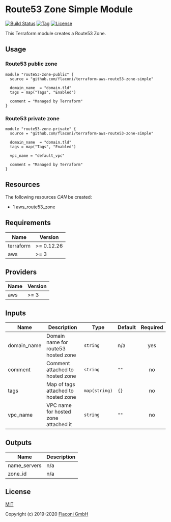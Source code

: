 # Route53 Zone Simple Module

[![Build Status](https://travis-ci.com/Flaconi/terraform-aws-route53-zone-simple.svg?branch=master)](https://travis-ci.com/Flaconi/terraform-aws-route53-zone-simple)
[![Tag](https://img.shields.io/github/tag/Flaconi/terraform-aws-route53-zone-simple.svg)](https://github.com/Flaconi/terraform-aws-route53-zone-simple/releases)
[![License](https://img.shields.io/badge/license-MIT-blue.svg)](https://opensource.org/licenses/MIT)

This Terraform module creates a Route53 Zone.

## Usage

### Route53 public zone

```hcl
module "route53-zone-public" {
  source = "github.com/flaconi/terraform-aws-route53-zone-simple"

  domain_name  = "domain.tld"
  tags = map("Tags", "Enabled")

  comment = "Managed by Terraform"
}
```

### Route53 private zone

```hcl
module "route53-zone-private" {
  source = "github.com/flaconi/terraform-aws-route53-zone-simple"

  domain_name  = "domain.tld"
  tags = map("Tags", "Enabled")

  vpc_name = "default_vpc"

  comment = "Managed by Terraform"
}
```

## Resources

The following resources _CAN_ be created:

- 1 aws_route53_zone

<!-- BEGINNING OF PRE-COMMIT-TERRAFORM DOCS HOOK -->
## Requirements

| Name | Version |
|------|---------|
| terraform | >= 0.12.26 |
| aws | >= 3 |

## Providers

| Name | Version |
|------|---------|
| aws | >= 3 |

## Inputs

| Name | Description | Type | Default | Required |
|------|-------------|------|---------|:--------:|
| domain\_name | Domain name for route53 hosted zone | `string` | n/a | yes |
| comment | Comment attached to hosted zone | `string` | `""` | no |
| tags | Map of tags attached to hosted zone | `map(string)` | `{}` | no |
| vpc\_name | VPC name for hosted zone attached it | `string` | `""` | no |

## Outputs

| Name | Description |
|------|-------------|
| name\_servers | n/a |
| zone\_id | n/a |

<!-- END OF PRE-COMMIT-TERRAFORM DOCS HOOK -->


## License

[MIT](LICENSE)

Copyright (c) 2019-2020 [Flaconi GmbH](https://github.com/Flaconi)
